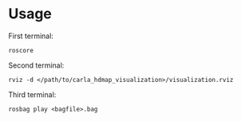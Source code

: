 # Usage
First terminal:
```shell
roscore
```

Second terminal: 
```shell
rviz -d </path/to/carla_hdmap_visualization>/visualization.rviz
```

Third terminal:
```shell
rosbag play <bagfile>.bag
```